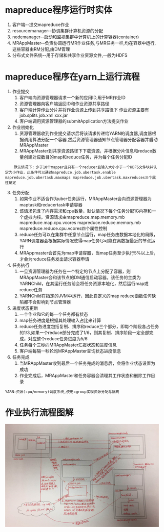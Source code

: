 # mapreduce程序运行时实体
1. 客户端--提交mapreduce作业
2. resourcemanager--协调集群计算机资源的分配
3. nodemanager--启动和监视集群中计算机上的计算容器(container)
4. MRAppMaster--负责协调运行MR作业任务,与MR任务一样,均在容器中运行,这些容器由RM分配,由DM管理
5. 分布式文件系统--用于存储和共享作业资源文件,一般为HDFS

# mapreduce程序在yarn上运行流程
1. 作业提交 
	1. 客户端向资源管理器请求一个新的应用ID,用于MR作业ID
	2. 资源管理器向客户端返回ID和作业资源共享路径
	3. 客户端计算作业分片并将作业资源上传到共享路径下
		作业资源主要有job.splits job.xml xxx.jar
	4. 客户端调用资源管理器的submitApplication方法提交作业
2. 作业初始化
	1. 资源管理器收到作业提交请求后将该请求传递给YARN的调度器,调度器根据调用算法分配一个容器,然后资源管理器通知节点管理器分配容器并启动MRAppMaster
	2. MRAppMaster到共享资源路径下下载资源，并根据分片信息和reduce数量创建对应数目的map和reduce任务，并为每个任务分配ID
````
	默认情况下：少于10个mapper且只有一个reducer且输入大小小于一个HDFS文件块并认定为小作业，此条件可以通过mapreduce.job.ubertask.enable mapreduce.job.ubertask.maxmaps mapreduce.job.ubertask.maxreduces三个属性确定
````
3. 任务分配
	1. 如果作业不适合作为uber任务运行，MRAppMaster会向资源管理器为maptask和reducertask申请容器
	2. 该请求包含了内存需求和cpu数量，默认情况下每个任务分配1G内存和一个虚拟内核。资源请求由mapreduce.map.memory.mb mapreduce.map.cpu.vcores mapreduce.reduce.memory.mb mapreduce.reduce.cpu.vcores四个属性控制
	3. reduce任务可以在集群中任意节点运行，map任务由数据本地化的局限，YARN调度器会根据实际情况使得map任务尽可能在离数据最近的节点运行
	4. MRAppmaster会首先为map申请容器，当map任务至少执行5%以上后，才会为reduce任务发出请求容器申请
4. 任务执行
	1. 一旦资源管理器为任务在一个特定的节点上分配了容器，则MRAppMaster会和该节点的DM通信启动容器。该任务的主类为YARNChild，在其运行任务前会将任务资源本地化，然后运行map或reduce任务
	2. YARNChild在指定的JVM中运行，因此自定义的map reduce函数任何缺陷都不会影响到节点管理器
5. 进度状态更新
	1. 一个作业和它的每一个任务都有状态
	2. map任务进度是根据其处理输入占比来计算
	3. reduce任务进度包括复制、排序和reduce三个部分，即每个阶段各占任务的1/3,如果一个reduce部分完成了1/6，则其复制、排序阶段一定全部完成，对应整个reduce任务进度为5/6
	3. 任务每个三秒向MRAppMaster汇报状态和进度信息
	4. 客户端每隔一秒轮询MRAppMaster查询状态进度信息
6. 任务完成
	1. 当MRAppMaster收到最后一个任务完成的消息后，会将作业状态设置为成功
	2. 作业完成后，MRAppMaster和任务容器会清理其工作状态和删除工作目录

````
YARN:资源(cpu/memory)调度系统,使用cgroup实现资源分配与隔离
````
# 作业执行流程图解
![](../image/job执行流程图解.png)
